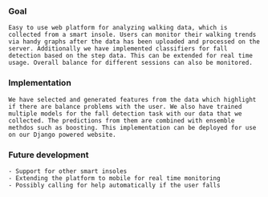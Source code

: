 ### Goal
	Easy to use web platform for analyzing walking data, which is collected from a smart insole. Users can monitor their walking trends via handy graphs after the data has been uploaded and processed on the server. Additionally we have implemented classifiers for fall detection based on the step data. This can be extended for real time usage. Overall balance for different sessions can also be monitored.


### Implementation
	We have selected and generated features from the data which highlight if there are balance problems with the user. We also have trained multiple models for the fall detection task with our data that we collected. The predictions from them are combined with ensemble methdos such as boosting. This implementation can be deployed for use on our Django powered website.
	

### Future development
	- Support for other smart insoles
	- Extending the platform to mobile for real time monitoring
	- Possibly calling for help automatically if the user falls